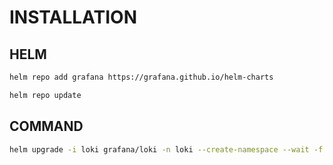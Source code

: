 # INSTALLATION 



## HELM

```bash
helm repo add grafana https://grafana.github.io/helm-charts

helm repo update
```


## COMMAND

```bash
helm upgrade -i loki grafana/loki -n loki --create-namespace --wait -f values.yaml
```

